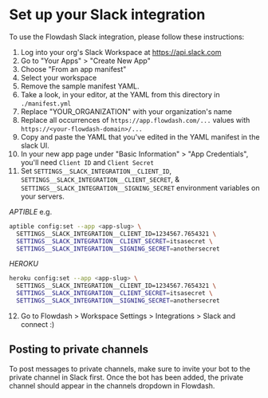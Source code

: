# Set up your Slack integration

To use the Flowdash Slack integration, please follow these instructions:

1. Log into your org's Slack Workspace at https://api.slack.com
2. Go to "Your Apps" > "Create New App"
3. Choose "From an app manifest"
4. Select your workspace
5. Remove the sample manifest YAML. 
6. Take a look, in your editor, at the YAML from this directory in `./manifest.yml`
7. Replace "YOUR_ORGANIZATION" with your organization's name
8. Replace all occurrences of `https://app.flowdash.com/...` values with `https://<your-flowdash-domain>/...`
9. Copy and paste the YAML that you've edited in the YAML manifest in the slack UI.
10. In your new app page under "Basic Information" > "App Credentials", you'll need `Client ID` and `Client Secret`
11. Set `SETTINGS__SLACK_INTEGRATION__CLIENT_ID`, `SETTINGS__SLACK_INTEGRATION__CLIENT_SECRET`, & `SETTINGS__SLACK_INTEGRATION__SIGNING_SECRET` environment variables on your servers.

*APTIBLE*
e.g.
```bash
aptible config:set --app <app-slug> \
  SETTINGS__SLACK_INTEGRATION__CLIENT_ID=1234567.7654321 \ 
  SETTINGS__SLACK_INTEGRATION__CLIENT_SECRET=itsasecret \
  SETTINGS__SLACK_INTEGRATION__SIGNING_SECRET=anothersecret
```

*HEROKU*
```bash
heroku config:set --app <app-slug> \
  SETTINGS__SLACK_INTEGRATION__CLIENT_ID=1234567.7654321 \ 
  SETTINGS__SLACK_INTEGRATION__CLIENT_SECRET=itsasecret \
  SETTINGS__SLACK_INTEGRATION__SIGNING_SECRET=anothersecret
```
12. Go to Flowdash > Workspace Settings > Integrations > Slack and connect :)

## Posting to private channels

To post messages to private channels, make sure to invite your bot to the private channel in Slack first. Once the bot has been added, the private channel should appear in the channels dropdown in Flowdash.
